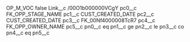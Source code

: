 <?xml version="1.0" encoding="UTF-8"?>
<CustomMetadata xmlns="http://soap.sforce.com/2006/04/metadata" xmlns:xsi="http://www.w3.org/2001/XMLSchema-instance" xmlns:xsd="http://www.w3.org/2001/XMLSchema">
    <label>OP_M_VOC</label>
    <protected>false</protected>
    <values>
        <field>Link__c</field>
        <value xsi:type="xsd:string">/00O1b000000VCgY</value>
    </values>
    <values>
        <field>pc0__c</field>
        <value xsi:type="xsd:string">FK_OPP_STAGE_NAME</value>
    </values>
    <values>
        <field>pc1__c</field>
        <value xsi:type="xsd:string">CUST_CREATED_DATE</value>
    </values>
    <values>
        <field>pc2__c</field>
        <value xsi:type="xsd:string">CUST_CREATED_DATE</value>
    </values>
    <values>
        <field>pc3__c</field>
        <value xsi:type="xsd:string">FK_00Nf4000008TcR7</value>
    </values>
    <values>
        <field>pc4__c</field>
        <value xsi:type="xsd:string">FK_OPP_OWNER_NAME</value>
    </values>
    <values>
        <field>pc5__c</field>
        <value xsi:nil="true"/>
    </values>
    <values>
        <field>pn0__c</field>
        <value xsi:type="xsd:string">eq</value>
    </values>
    <values>
        <field>pn1__c</field>
        <value xsi:type="xsd:string">ge</value>
    </values>
    <values>
        <field>pn2__c</field>
        <value xsi:type="xsd:string">le</value>
    </values>
    <values>
        <field>pn3__c</field>
        <value xsi:type="xsd:string">co</value>
    </values>
    <values>
        <field>pn4__c</field>
        <value xsi:type="xsd:string">eq</value>
    </values>
    <values>
        <field>pn5__c</field>
        <value xsi:nil="true"/>
    </values>
</CustomMetadata>
